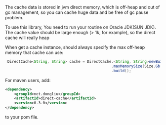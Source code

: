 The cache data is stored in jvm direct memory, which is off-heap and out of gc management, so you can cache huge data and be free of gc pause problem.

To use this library, You need to run your routine on Oracle JDK(SUN JDK). The cache value should be large enough (> 1k, for example), so the direct cache will really heap

When get a cache instance, should always specify the max off-heap memory that cache can use:
```java
 DirectCache<String, String> cache = DirectCache.<String, String>newBuilder()
                                                .maxMemorySize(Size.Gb(10))
                                                .build();
```

For maven users, add:
```xml
<dependency>
    <groupId>net.dongliu</groupId>
    <artifactId>direct-cache</artifactId>
    <version>0.3.0</version>
</dependency>
```
to your pom file.
